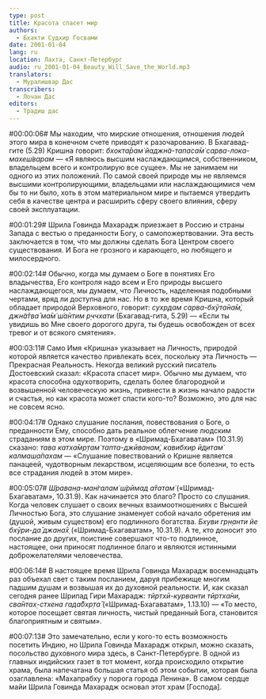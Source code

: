 ```yaml
---
type: post
title: Красота спасет мир
authors:
  - Бхакти Судхир Госвами
date: 2001-01-04
lang: ru
location: Лахта, Санкт-Петербург
audio: ru_2001-01-04_Beauty_Will_Save_the_World.mp3
translators: 
  - Муралишвар Дас
transcribers:
  - Лочан Дас
editors:
  - Традиш дас
---
```

  
#00:00:06# Мы находим, что мирские отношения, отношения людей этого мира в конечном счете приводят к разочарованию. В Бхагавад-гите (5.29) Кришна говорит: <i>бхокта̄рам̇ йаджн̃а-тапаса̄м̇ сарва-лока-махеш́варам</i> — «Я являюсь высшим наслаждающимся, собственником, владельцем всего и контролирую все сущее». Мы не занимаем ни одного из этих положений. По самой своей природе мы не являемся высшими контролирующими, владельцами или наслаждающимися чем бы то ни было, хоть в этом материальном мире и пытаемся утвердить себя в качестве центра и расширить сферу своего влияния, сферу своей эксплуатации. 

#00:01:29# Шрила Говинда Махарадж приезжает в Россию и страны Запада с вестью о преданности Богу, о самопожертвовании. Эта весть заключается в том, что мы должны сделать Бога Центром своего существования. И Бога не грозного и карающего, но любящего и милосердного. 

#00:02:14# Обычно, когда мы думаем о Боге в понятиях Его владычества, Его контроля надо всем и Его природы высшего наслаждающегося, мы думаем, что Личность, наделенная подобными чертами, вряд ли доступна для нас. Но в то же время Кришна, который обладает природой Верховного, говорит: <i>сухр̣дам сарва-бхӯта̄на̄м̇, джн̃а̄тва̄ ма̄м̇ ш́а̄нтим р̣ччхати</i> (Бхагавад-гита, 5.29) — «Если ты увидишь во Мне своего дорогого друга, ты будешь освобожден от всех тревог и от всякого смятения». 

#00:03:11# Само Имя «Кришна» указывает на Личность, природой которой является качество привлекать всех, поскольку эта Личность — Прекрасная Реальность. Некогда великий русский писатель Достоевский сказал: «Красота спасет мир». Обычно мы думаем, что красота способна одухотворить, сделать более благородной и возвышенной человеческую жизнь, привнести в жизнь начало радости и счастья, но как красота может спасти кого-то? Возможно, это для нас не совсем ясно. 

#00:04:17# Однако слушание послания, повествования о Боге, о преданности Ему, способно дать реальное облегчение людским страданиям в этом мире. Поэтому в «Шримад-Бхагаватам» (10.31.9) сказано: <i>тава катха̄мр̣там̇ тапта-джӣванам̇, кавибхир ӣд̣итам̇ калмаш̣а̄пахам</i> — «Слушание повествований о Кришне является панацеей, чудотворным лекарством, исцеляющим все болезни, то есть все страдания людей в этом мире». 

#00:05:07# <i>Ш́раван̣а-ман̇галам̇ ш́рӣмад а̄татам̇</i> («Шримад-Бхагаватам», 10.31.9). Как начинается это благо? Просто со слушания. Когда человек слушает о своих вечных взаимоотношениях с Высшей Личностью Бога, это слушание знаменует собой начало обретения им (душой, живым существом) его подлинного богатства. <i>Бхуви гр̣н̣анти йе бхӯри-да̄ джана̄х̣</i> («Шримад-Бхагаватам», 10.31.9). А те, кто доносит это послание до других, поистине совершают что-то подлинное, настоящее, они приносят подлинное благо и являются истинными доброжелателями человечества. 

#00:06:14# В настоящее время Шрила Говинда Махарадж восемнадцать раз объехал свет с таким посланием, даруя прибежище многим падшим душам и возвышая их до духовной реальности. И, как сказал сегодня ранее Шрипад Гири Махарадж: <i>тӣртхӣ-курванти тӣртха̄ни, сва̄нтах̣-стхена гада̄бхр̣та̄</i> («Шримад-Бхагаватам», 1.13.10) — «То место, которое посещает святая личность, чистый преданный Бога, становится благоприятным и святым». 

#00:07:13# Это замечательно, если у кого-то есть возможность посетить Индию, но Шрила Говинда Махарадж открыл, можно сказать, посольство духовного мира здесь, в Санкт-Петербурге. В одной из главных индийских газет в тот момент, когда происходило открытие храма, была напечатана большая статья об этом событии, которая была озаглавлена: «Махапрабху у порога города Ленина». В самом сердце майи Шрила Говинда Махарадж основал этот храм [Господа]. 
